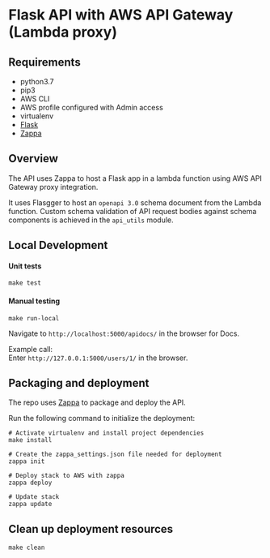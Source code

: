 # Flask API with AWS API Gateway (Lambda proxy)

## Requirements

- python3.7
- pip3
- AWS CLI
- AWS profile configured with Admin access
- virtualenv
- [Flask](http://flask.pocoo.org/)
- [Zappa](https://github.com/Miserlou/Zappa)

## Overview

The API uses Zappa to host a Flask app in a lambda function using AWS API Gateway proxy integration.

It uses Flasgger to host an `openapi 3.0` schema document from the Lambda function. Custom schema validation of API 
request bodies against schema components is achieved in the `api_utils` module.

## Local Development

#### Unit tests
```
make test
```

#### Manual testing
```
make run-local
```

Navigate to `http://localhost:5000/apidocs/` in the browser for Docs.

Example call:  
Enter `http://127.0.0.1:5000/users/1/` in the browser.

## Packaging and deployment

The repo uses [Zappa](https://github.com/Miserlou/Zappa) to package and deploy the API. 

Run the following command to initialize the deployment:

```
# Activate virtualenv and install project dependencies
make install

# Create the zappa_settings.json file needed for deployment
zappa init

# Deploy stack to AWS with zappa
zappa deploy

# Update stack
zappa update
```

## Clean up deployment resources

```
make clean
```